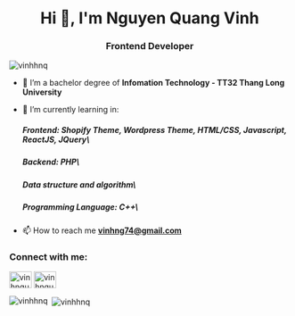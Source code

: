 <h1 align="center">Hi 👋, I'm Nguyen Quang Vinh</h1>
<h3 align="center">Frontend Developer</h3>

<p align="left"> <img src="https://komarev.com/ghpvc/?username=vinhhnq&label=Profile%20views&color=0e75b6&style=flat" alt="vinhhnq" /> </p>

- 🔭 I’m a bachelor degree of **Infomation Technology - TT32 Thang Long University**

- 🌱 I’m currently learning in:
    ##### Frontend: Shopify Theme, Wordpress Theme, HTML/CSS, Javascript, ReactJS, JQuery\\
    ##### Backend: PHP\\
    ##### Data structure and algorithm\\
    ##### Programming Language: C++\\

- 📫 How to reach me **vinhng74@gmail.com**

<h3 align="left">Connect with me:</h3>
<p align="left">
<a href="https://linkedin.com/in/vinhnguyen2000" target="blank"><img align="center" src="https://raw.githubusercontent.com/rahuldkjain/github-profile-readme-generator/master/src/images/icons/Social/linked-in-alt.svg" alt="vinhnguyen2000" height="30" width="40" /></a>
<a href="https://fb.com/vinhnguyen1204" target="blank"><img align="center" src="https://raw.githubusercontent.com/rahuldkjain/github-profile-readme-generator/master/src/images/icons/Social/facebook.svg" alt="vinhnguyen1204" height="30" width="40" /></a>
</p>
  
<p><img align="left" src="https://github-readme-stats.vercel.app/api/top-langs?username=vinhhnq&show_icons=true&locale=en&layout=compact" alt="vinhhnq" /></p>

<p>&nbsp;<img align="center" src="https://github-readme-stats.vercel.app/api?username=vinhhnq&show_icons=true&locale=en" alt="vinhhnq" /></p>

